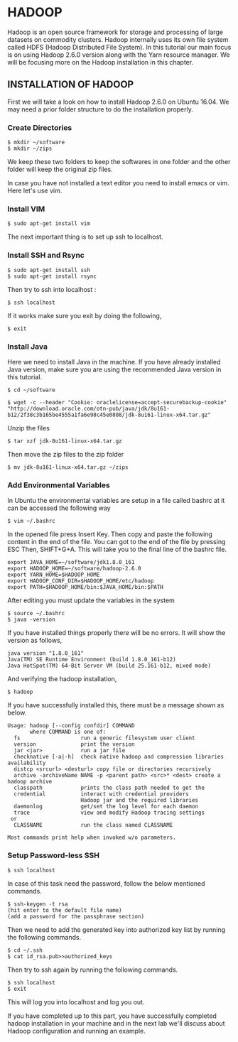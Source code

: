 # HADOOP	

Hadoop is an open source framework for storage and processing of large datasets
on commodity clusters. Hadoop internally uses its own file system called 
HDFS (Hadoop Distributed File System). In this tutorial our main focus is on 
using Hadoop 2.6.0 version along with the Yarn resource manager. We will be 
focusing more on the Hadoop installation in this chapter. 

## INSTALLATION OF HADOOP

First we will take a look on how to install Hadoop 2.6.0 on Ubuntu 16.04. We may
need a prior folder structure to do the installation properly. 

### Create Directories

```
$ mkdir ~/software
$ mkdir ~/zips
```

We keep these two folders to keep the softwares in one folder and the other folder will keep the original zip files.

In case you have not installed a text editor you need to install emacs or vim. Here let's use vim.

### Install VIM

```
$ sudo apt-get install vim
```

The next important thing is to set up ssh to localhost. 

### Install SSH and Rsync

```
$ sudo apt-get install ssh
$ sudo apt-get install rsync
```

Then try to ssh into localhost :

```
$ ssh localhost
```
If it works make sure you exit by doing the following,

```
$ exit
```

### Install Java

Here we need to install Java in the machine. If you have 
already installed Java version, make sure you are using the recommended Java version in this tutorial. 

```
$ cd ~/software
```

```
$ wget -c --header "Cookie: oraclelicense=accept-securebackup-cookie" "http://download.oracle.com/otn-pub/java/jdk/8u161-b12/2f38c3b165be4555a1fa6e98c45e0808/jdk-8u161-linux-x64.tar.gz"
```
Unzip the files
```
$ tar xzf jdk-8u161-linux-x64.tar.gz
```

Then move the zip files to the zip folder

```
$ mv jdk-8u161-linux-x64.tar.gz ~/zips
```
### Add Environmental Variables

In Ubuntu the environmental variables are setup in a file called bashrc at it can be accessed the following way

```
$ vim ~/.bashrc
```

In the opened file press Insert Key.
Then copy and paste the following content in the end of the file. You can got to the end of the file by pressing
ESC Then, SHIFT+G+A. This will take you to the final line of the bashrc file. 

```
export JAVA_HOME=~/software/jdk1.8.0_161
export HADOOP_HOME=~/software/hadoop-2.6.0
export YARN_HOME=$HADOOP_HOME
export HADOOP_CONF_DIR=$HADOOP_HOME/etc/hadoop
export PATH=$HADOOP_HOME/bin:$JAVA_HOME/bin:$PATH
```

After editing you must update the variables in the system

```
$ source ~/.bashrc
$ java -version
```
If you have installed things properly there will be no errors. It will show the version as follows,

```
java version "1.8.0_161"
Java(TM) SE Runtime Environment (build 1.8.0_161-b12)
Java HotSpot(TM) 64-Bit Server VM (build 25.161-b12, mixed mode)
```
And verifying the hadoop installation,

```
$ hadoop
```
If you have successfully installed this, there must be a message shown as below.

```
Usage: hadoop [--config confdir] COMMAND
       where COMMAND is one of:
  fs                   run a generic filesystem user client
  version              print the version
  jar <jar>            run a jar file
  checknative [-a|-h]  check native hadoop and compression libraries availability
  distcp <srcurl> <desturl> copy file or directories recursively
  archive -archiveName NAME -p <parent path> <src>* <dest> create a hadoop archive
  classpath            prints the class path needed to get the
  credential           interact with credential providers
                       Hadoop jar and the required libraries
  daemonlog            get/set the log level for each daemon
  trace                view and modify Hadoop tracing settings
 or
  CLASSNAME            run the class named CLASSNAME

Most commands print help when invoked w/o parameters.
```

### Setup Password-less SSH

```
$ ssh localhost
```

In case of this task need the password, follow the below mentioned commands.

```
$ ssh-keygen -t rsa
(hit enter to the default file name)
(add a password for the passphrase section)
```

Then we need to add the generated key into authorized key list by running the following commands.

```
$ cd ~/.ssh
$ cat id_rsa.pub>>authorized_keys
```

Then try to ssh again by running the following commands.

```
$ ssh localhost
$ exit
```
This will log you into localhost and log you out.

If you have completed up to this part, you have successfully completed hadoop installation in your machine and in the next lab we'll discuss about Hadoop configuration and running an example.


